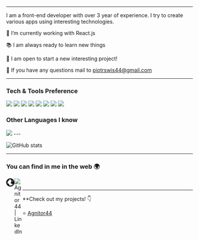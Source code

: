 

---

I am a front-end developer with over 3 year of experience. I try to create various apps using interesting technologies.
 
 🔭 I’m currently working with React.js
 
 
 
 :books: I am always ready to learn new things
 
 👯 I am open to start a new interesting project!
 
 💬 If you have any questions mail to piotrswis44@gmail.com





---


### Tech & Tools Preference

<img src = "https://img.shields.io/badge/-HTML5-E34F26?style=flat&logo=html5&logoColor=white"> <img src = "https://img.shields.io/badge/-CSS3-1572B6?style=flat&logo=css3&logoColor=white">
<img src="https://img.shields.io/badge/-Bootstrap-563D7C?style=flat&logo=bootstrap&logoColor=white">
<img src="https://img.shields.io/badge/-JavaScript-eed718?style=flat&logo=javascript&logoColor=ffffff">
<img src="https://img.shields.io/badge/-Sass-cc6699?style=flat&logo=sass&logoColor=ffffff">
<img src="https://img.shields.io/badge/-React-000000?style=flat&logo=react&logoColor=00c8ff">
<img src="https://img.shields.io/badge/-Express.js-787878?style=flat">
<img src="https://img.shields.io/badge/-Node.js-3C873A?style=flat&logo=Node.js&logoColor=white">

### Other Languages I know
 <img src="https://img.shields.io/badge/C++-659ad2?style=flat&logo=c%2B%2B&logoColor=ffffff"> 
---

![GitHub stats](https://github-readme-stats.vercel.app/api?username=Agnitor44&show_icons=true&hide_border=true)


---


### You can find in me in the web 🌍
[<img align="left" alt="Agnitor44" width="22px" src="https://raw.githubusercontent.com/iconic/open-iconic/master/svg/globe.svg" />][website]
[<img align="left" alt="Agnitor44 | LinkedIn" width="22px" src="https://cdn.jsdelivr.net/npm/simple-icons@v3/icons/linkedin.svg" />][linkedin]


<br/>


---



**Check out my projects! 👇

:star: [Agnitor44](https://github.com/Agnitor44)

[website]: https://piotrswis.netlify.app/
[linkedin]: https://www.linkedin.com/in/piotr-%C5%9Bwi%C5%9B/

